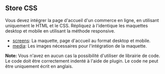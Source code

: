 ## Store CSS

Vous devez intégrer la page d'accueil d'un commerce en ligne, en utilisant uniquement le HTML et le CSS. Répliquez à l'identique les maquettes desktop et mobile en utilisant la méthode responsive.

* [screens](./screens): La maquette, page d'accueil au format desktop et mobile.
* [media](./media): Les images nécessaires pour l'intégration de la maquette.

**Note:** Vous n'avez en aucun cas la possibilité d'utiliser de librairie de code. Le code doit être correctement indenté à l'aide de plugin. Le code ne peut être uniquement écrit en anglais.
